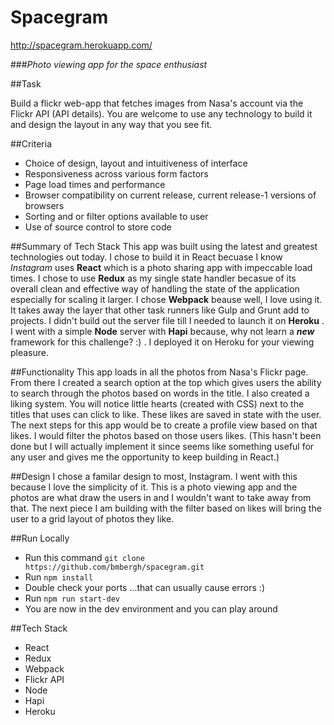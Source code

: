 # Spacegram

http://spacegram.herokuapp.com/

###*Photo viewing app for the space enthusiast*

##Task

Build a flickr web-app that fetches images from Nasa's account via the Flickr API (API details). You are welcome to use any technology to build it and design the layout in any way that you see fit.

##Criteria

- Choice of design, layout and intuitiveness of interface
- Responsiveness across various form factors
- Page load times and performance
- Browser compatibility on current release, current release-1 versions of browsers
- Sorting and or filter options available to user
- Use of source control to store code

##Summary of Tech Stack
This app was built using the latest and greatest technologies out today. I chose to build it in React becuase I know *Instagram* uses **React** which is a photo sharing app with impeccable load times. I chose to use **Redux** as my single state handler becasue of its overall clean and  effective way of handling the state of the application especially for scaling it larger. I chose **Webpack** beause well, I love using it. It takes away the layer that other task runners like Gulp and Grunt add to projects. I didn't build out the server file till I needed to launch it on **Heroku** . I went with a simple **Node** server with **Hapi** because, why not learn a ***new*** framework for this challenge? :) . I deployed it on Heroku for your viewing pleasure. 

##Functionality
This app loads in all the photos from Nasa's Flickr page. From there I created a search option at the top which gives users the ability to search through the photos based on words in the title. I also created a liking system. You will notice little hearts (created with CSS) next to the titles that uses can click to like. These likes are saved in state with the user. The next steps for this app would be to create a profile view based on that likes. I would filter the photos based on those users likes. (This hasn't been done but I will actually implement it since seems like something useful for any user and gives me the opportunity to keep building in React.) 

##Design
I chose a familar design to most, Instagram. I went with this because I love the simplicity of it. This is a photo viewing app and the photos are what draw the users in and I wouldn't want to take away from that. The next piece I am building with the filter based on likes will bring the user to a grid layout of photos they like. 

##Run Locally 

- Run this command `git clone https://github.com/bmbergh/spacegram.git`
- Run `npm install`
- Double check your ports ...that can usually cause errors :) 
- Run `npm run start-dev`
- You are now in the dev environment and you can play around 

##Tech Stack

- React
- Redux
- Webpack
- Flickr API
- Node
- Hapi
- Heroku
